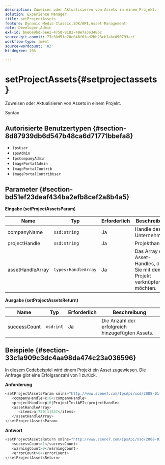 ```yaml
---
description: Zuweisen oder Aktualisieren von Assets in einem Projekt.
solution: Experience Manager
title: setProjectAssets
feature: Dynamic Media Classic,SDK/API,Asset Management
role: Developer,Admin
exl-id: b6e6e9bd-5ee2-4750-9182-49e7a3e3486c
source-git-commit: 77c88d5fe20e048f6fad2bb23cb1abe090793acf
workflow-type: tm+mt
source-wordcount: '83'
ht-degree: 20%

---
```


# setProjectAssets{#setprojectassets}

Zuweisen oder Aktualisieren von Assets in einem Projekt.

Syntax

## Autorisierte Benutzertypen {#section-8d87939db6d547b48ca6d71771bbefa8}

* `IpsUser`
* `IpsAdmin`
* `IpsCompanyAdmin`
* `ImagePortalAdmin`
* `ImagePortalContrib`
* `ImagePortalContribUser`

## Parameter {#section-bd51ef23deaf434ba2efb8cef2a8b4a5}

**Eingabe (setProjectAssetsParam)**

| Name | Typ | Erforderlich | Beschreibung |
|---|---|---|---|
| companyName | `xsd:string` | Ja | Handle des Unternehmens. |
| projectHandle | `xsd:string` | Ja | Projekthandle. |
| assetHandleArray | `types:HandleArray` | Ja | Das Array der Asset-Handles, die Sie mit dem Projekt verknüpfen möchten. |

**Ausgabe (setProjectAssetsReturn)**

| Name | Typ | Erforderlich | Beschreibung |
|---|---|---|---|
| successCount | `xsd:int` | Ja | Die Anzahl der erfolgreich hinzugefügten Assets. |

## Beispiele {#section-33c1a909c3dc4aa98da474c23a036596}

In diesem Codebeispiel wird einem Projekt ein Asset zugewiesen. Die Anfrage gibt eine Erfolgsanzahl von 1 zurück.

**Anforderung**

```java
<setProjectAssetsParam xmlns="http://www.scene7.com/IpsApi/xsd/2008-01-15">
   <companyHandle>c|6</companyHandle>
   <projectHandle>p|6|ProjectTestAPI</projectHandle>
   <assetHandleArray>
      <items>a|739|1|537</items>
   </assetHandleArray>
</setProjectAssetsParam>
```

**Antwort**

```java
<setProjectAssetsReturn xmlns="http://www.scene7.com/IpsApi/xsd/2008-01-15">
   <successCount>1</successCount>
   <warningCount>0</warningCount>
   <errorCount>0</errorCount>
</setProjectAssetsReturn>
```
